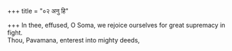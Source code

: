 +++
title = "०२ अनु हि"

+++
In thee, effused, O Soma, we rejoice ourselves for great supremacy in fight.  
     Thou, Pavamana, enterest into mighty deeds,